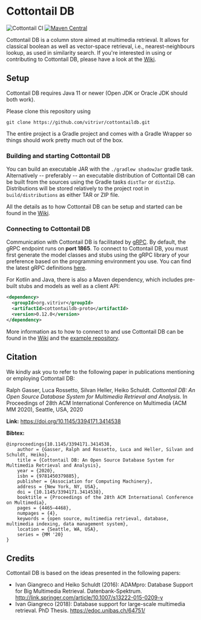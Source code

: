 # Cottontail DB

![Cottontail CI](https://github.com/ppanopticon/cottontaildb/workflows/Cottontail%20CI/badge.svg?branch=master)
[![Maven Central](https://img.shields.io/maven-central/v/org.vitrivr/cottontaildb.svg?label=Maven%20Central)](https://search.maven.org/search?q=g:%22org.vitrivr%22%20AND%20a:%22cottontaildb%22)

Cottontail DB is a column store aimed at multimedia retrieval. It allows for classical boolean as well as vector-space retrieval, i.e., nearest-neighbours lookup, as used in similarity search. If you're interested in using or contributing to
Cottontail DB, please have a look at the [Wiki](https://github.com/vitrivr/cottontaildb/wiki/).

## Setup
Cottontail DB requires Java 11 or newer (Open JDK or Oracle JDK should both work). 

Please clone this repository using

``git clone https://github.com/vitrivr/cottontaildb.git``

The entire project is a Gradle project and comes with a Gradle Wrapper so things should work pretty much out of the box.

### Building and starting Cottontail DB

You can build an executable JAR with the `./gradlew shadowJar` gradle task. Alternatively -- preferably -- an executable distribution of Cottontail DB can be built from the sources using the Gradle tasks `distTar` or `distZip`. Distributions will be
stored relatively to the project root in `build/distributions` as either TAR or ZIP file.

All the details as to how Cottontail DB can be setup and started can be found in the [Wiki](https://github.com/vitrivr/cottontaildb/wiki/Setup).


### Connecting to Cottontail DB

Communication with Cottontail DB is facilitated by [gRPC](https://grpc.io/). By default, the gRPC endpoint runs on **port 1865**. To connect to Cottontail DB, you must first generate the model classes and stubs using the gRPC library of your
preference based on the programming environment you use. You can find the latest gRPC definitions [here](https://github.com/vitrivr/cottontaildb-proto).

For Kotlin and Java, there is also a Maven dependency, which includes pre-built stubs and models as well as a client API:

```xml
<dependency>
  <groupId>org.vitrivr</groupId>
  <artifactId>cottontaildb-proto</artifactId>
  <version>0.12.0</version>
</dependency>
```

More information as to how to connect to and use Cottontail DB can be found in the [Wiki](https://github.com/vitrivr/cottontaildb/wiki/Connecting-to-Cottontail-DB) and the [example repository](https://github.com/vitrivr/cottontaildb-examples).

## Citation
We kindly ask you to refer to the following paper in publications mentioning or employing Cottontail DB:

Ralph Gasser, Luca Rossetto, Silvan Heller, Heiko Schuldt. _Cottontail DB: An Open Source Database System for Multimedia Retrieval and Analysis._ In Proceedings of 28th ACM International Conference on Multimedia (ACM MM 2020), Seattle, USA, 2020

**Link:** https://doi.org/10.1145/3394171.3414538

**Bibtex:**

```
@inproceedings{10.1145/3394171.3414538,
    author = {Gasser, Ralph and Rossetto, Luca and Heller, Silvan and Schuldt, Heiko},
    title = {Cottontail DB: An Open Source Database System for Multimedia Retrieval and Analysis},
    year = {2020},
    isbn = {9781450379885},
    publisher = {Association for Computing Machinery},
    address = {New York, NY, USA},
    doi = {10.1145/3394171.3414538},
    booktitle = {Proceedings of the 28th ACM International Conference on Multimedia},
    pages = {4465–4468},
    numpages = {4},
    keywords = {open source, multimedia retrieval, database, multimedia indexing, data management system},
    location = {Seattle, WA, USA},
    series = {MM '20}
}
```

## Credits
Cottontail DB is based on the ideas presented in the following papers:

- Ivan Giangreco and Heiko Schuldt (2016): ADAMpro: Database Support for Big Multimedia Retrieval. Datenbank-Spektrum.
http://link.springer.com/article/10.1007/s13222-015-0209-y
- Ivan Giangreco (2018): Database support for large-scale multimedia retrieval. PhD Thesis. https://edoc.unibas.ch/64751/